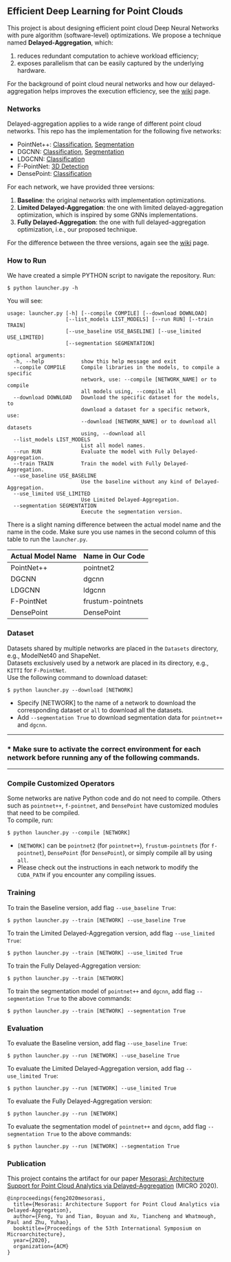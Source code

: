 ## Efficient Deep Learning for Point Clouds
This project is about designing efficient point cloud Deep Neural Networks with pure algorithm (software-level) optimizations. We propose a technique named **Delayed-Aggregation**, which:
1. reduces redundant computation to achieve workload efficiency; 
2. exposes parallelism that can be easily captured by the underlying hardware.

For the background of point cloud neural networks and how our delayed-aggregation helps improves the execution efficiency, see the [wiki](https://github.com/horizon-research/Efficient-Deep-Learning-for-Point-Clouds/wiki) page.


### Networks
Delayed-aggregation applies to a wide range of different point cloud networks. This repo has the implementation for the following five networks:

- PointNet++: [Classification](https://github.com/horizon-research/Efficient-Deep-Learning-for-Point-Clouds/tree/master/Networks/pointnet2), [Segmentation](https://github.com/horizon-research/Efficient-Deep-Learning-for-Point-Clouds/tree/master/Networks/pointnet2/part_seg)
- DGCNN: [Classification](https://github.com/horizon-research/Efficient-Deep-Learning-for-Point-Clouds/tree/master/Networks/dgcnn), [Segmentation](https://github.com/horizon-research/Efficient-Deep-Learning-for-Point-Clouds/tree/master/Networks/dgcnn/part_seg)
- LDGCNN: [Classification](https://github.com/horizon-research/Efficient-Deep-Learning-for-Point-Clouds/tree/master/Networks/ldgcnn)
- F-PointNet: [3D Detection](https://github.com/horizon-research/Efficient-Deep-Learning-for-Point-Clouds/tree/master/Networks/frustum-pointnets)
- DensePoint: [Classification](https://github.com/horizon-research/Efficient-Deep-Learning-for-Point-Clouds/tree/master/Networks/DensePoint)

For each network, we have provided three versions:
1. **Baseline**: the original networks with implementation optimizations.
2. **Limited Delayed-Aggregation**: the one with limited delayed-aggregation optimization, which is inspired by some GNNs implementations.
3. **Fully Delayed-Aggregation**: the one with full delayed-aggregation optimization, i.e., our proposed technique.

For the difference between the three versions, again see the [wiki](https://github.com/horizon-research/Efficient-Deep-Learning-for-Point-Clouds/wiki) page.


### How to Run
We have created a simple PYTHON script to navigate the repository. Run:
```
$ python launcher.py -h
```
You will see:
```
usage: launcher.py [-h] [--compile COMPILE] [--download DOWNLOAD]
                   [--list_models LIST_MODELS] [--run RUN] [--train TRAIN]
                   [--use_baseline USE_BASELINE] [--use_limited USE_LIMITED]
                   [--segmentation SEGMENTATION]

optional arguments:
  -h, --help            show this help message and exit
  --compile COMPILE     Compile libraries in the models, to compile a specific
                        network, use: --compile [NETWORK_NAME] or to compile
                        all models using, --compile all
  --download DOWNLOAD   Download the specific dataset for the models, to
                        download a dataset for a specific network, use:
                        --download [NETWORK_NAME] or to download all datasets
                        using, --download all
  --list_models LIST_MODELS
                        List all model names.
  --run RUN             Evaluate the model with Fully Delayed-Aggregation.
  --train TRAIN         Train the model with Fully Delayed-Aggregation.
  --use_baseline USE_BASELINE
                        Use the baseline without any kind of Delayed-Aggregation.
  --use_limited USE_LIMITED
                        Use Limited Delayed-Aggregation.
  --segmentation SEGMENTATION
                        Execute the segmentation version.
```

There is a slight naming difference between the actual model name and the name in the code. Make sure you use names in the second column of this table to run the `launcher.py`. 

| Actual Model Name | Name in Our Code |
|-------------------|------------------|
| PointNet++        | pointnet2        |
| DGCNN             | dgcnn            |
| LDGCNN            | ldgcnn           |
| F-PointNet        | frustum-pointnets|
| DensePoint        | DensePoint       | 


### Dataset
Datasets shared by multiple networks are placed in the `Datasets` directory, e.g., ModelNet40 and ShapeNet.<br>
Datasets exclusively used by a network are placed in its directory, e.g., `KITTI` for `F-PointNet`.<br>
Use the following command to download dataset:
```
$ python launcher.py --download [NETWORK]
```
- Specify [NETWORK] to the name of a network to download the corresponding dataset or `all` to download all the datasets.
- Add `--segmentation True` to download segmentation data for `pointnet++` and `dgcnn`.

---

### * Make sure to activate the correct environment for each network before running any of the following commands.<br>

---

### Compile Customized Operators
Some networks are native Python code and do not need to compile. Others such as `pointnet++`, `f-pointnet`, and `DensePoint` have customized modules that need to be compiled.<br>
To compile, run:
```
$ python launcher.py --compile [NETWORK]
```
- `[NETWORK]` can be `pointnet2` (for `pointnet++`), `frustum-pointnets` (for `f-pointnet`), `DensePoint` (for `DensePoint`), or simply compile all by using `all`.
- Please check out the instructions in each network to modify the `CUDA_PATH` if you encounter any compiling issues.


### Training
To train the Baseline version, add flag `--use_baseline True`:
```
$ python launcher.py --train [NETWORK] --use_baseline True
```
To train the Limited Delayed-Aggregation version, add flag `--use_limited True`:
```
$ python launcher.py --train [NETWORK] --use_limited True
```
To train the Fully Delayed-Aggregation version:
```
$ python launcher.py --train [NETWORK]
```
To train the segmentation model of `pointnet++` and `dgcnn`, add flag `--segmentation True` to the above commands:
```
$ python launcher.py --train [NETWORK] --segmentation True
```


### Evaluation
To evaluate the Baseline version, add flag `--use_baseline True`:
```
$ python launcher.py --run [NETWORK] --use_baseline True
```
To evaluate the Limited Delayed-Aggregation version, add flag `--use_limited True`:
```
$ python launcher.py --run [NETWORK] --use_limited True
```
To evaluate the Fully Delayed-Aggregation version:
```
$ python launcher.py --run [NETWORK]
```
To evaluate the segmentation model of `pointnet++` and `dgcnn`, add flag `--segmentation True` to the above commands:
```
$ python launcher.py --run [NETWORK] --segmentation True
```


### Publication ###
This project contains the artifact for our paper [Mesorasi: Architecture Support for Point Cloud Analytics via Delayed-Aggregation](https://www.cs.rochester.edu/horizon/pubs/micro20-mesorasi.pdf) (MICRO 2020).

```
@inproceedings{feng2020mesorasi,
  title={Mesorasi: Architecture Support for Point Cloud Analytics via Delayed-Aggregation},
  author={Feng, Yu and Tian, Boyuan and Xu, Tiancheng and Whatmough, Paul and Zhu, Yuhao},
  booktitle={Proceedings of the 53th International Symposium on Microarchitecture},
  year={2020},
  organization={ACM}
}
```
